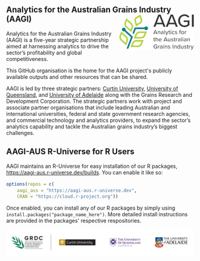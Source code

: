 ## Analytics for the Australian Grains Industry (AAGI) <img src="./AAGI_logo.png" align="right"/>

Analytics for the Australian Grains Industry (AAGI) is a five-year strategic partnership aimed at harnessing analytics to drive the sector’s profitability and global competitiveness.

This GitHub organisation is the home for the AAGI project's publicly available outputs and other resources that can be shared.

AAGI is led by three strategic partners: [Curtin University](https://curtin.edu.au), [University of Queensland](https://www.uq.edu.au/), and [University of Adelaide](https://www.adelaide.edu.au/) along with the Grains Research and Development Corporation.
The strategic partners work with project and associate partner organisations that include leading Australian and international universities, federal and state government research agencies, and commercial technology and analytics providers, to expand the sector’s analytics capability and tackle the Australian grains industry’s biggest challenges.

## AAGI-AUS R-Universe for R Users

AAGI maintains an R-Universe for easy installation of our R packages, <https://aagi-aus.r-universe.dev/builds>.
You can enable it like so:

```r
options(repos = c(
    aagi_aus = "https://aagi-aus.r-universe.dev",
    CRAN = "https://cloud.r-project.org"))
```

Once enabled, you can install any of our R packages by simply using `install.packages("package_name_here")`.
More detailed install instructions are provided in the packages' respective respositories.

![](./strategic_partners.png)

<!--

**Here are some ideas to get you started:**

🙋‍♀️ A short introduction - what is your organization all about?
🌈 Contribution guidelines - how can the community get involved?
👩‍💻 Useful resources - where can the community find your docs? Is there anything else the community should know?
🍿 Fun facts - what does your team eat for breakfast?
🧙 Remember, you can do mighty things with the power of [Markdown](https://docs.github.com/github/writing-on-github/getting-started-with-writing-and-formatting-on-github/basic-writing-and-formatting-syntax)
-->
